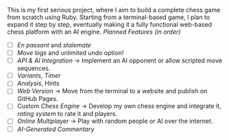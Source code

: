 This is my first serious project, where I aim to build a complete chess game from scratch using Ruby. Starting from a terminal-based game, I plan to expand it step by step, eventually making it a fully functional web-based chess platform with an AI engine.
*Planned Features (in order)*
- [ ] *En passant* and *stalemate*
- [ ] *Move logs* and unlimited undo option!
- [ ] *API & AI Integration* → Implement an AI opponent or allow scripted move sequences.
- [ ] *Variants*, *Timer*
- [ ] *Analysis*, Hints
- [ ] *Web Version* → Move from the terminal to a website and publish on GitHub Pages.
- [ ] Custom *Chess Engine* → Develop my own chess engine and integrate it, *rating system* to rate it and players.
- [ ] *Online Multiplayer* → Play with random people or AI over the internet.
- [ ] *AI-Generated Commentary*